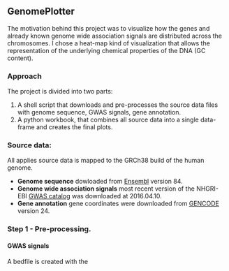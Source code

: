 ## GenomePlotter

The motivation behind this project was to visualize how the genes and already known genome wide association signals are 
distributed across the chromosomes. I chose a heat-map kind of visualization that allows the representation of the underlying chemical
properties of the DNA (GC content). 

### Approach

The project is divided into two parts: 

1. A shell script that downloads and pre-processes the source data files with genome sequence, GWAS signals, gene annotation. 
2. A python workbook, that combines all source data into a single data-frame and creates the final plots.

### Source data:

All applies source data is mapped to the GRCh38 build of the human genome.

* **Genome sequence** dowloaded from [Ensembl](ftp://ftp.ensembl.org/pub/release-84/fasta/homo_sapiens/dna/) version 84. 
* **Genome wide association signals** most recent version of the NHGRI-EBI [GWAS catalog](https://www.ebi.ac.uk/gwas/) was downloaded at 2016.04.10.
* **Gene annotation** gene coordinates were downloaded from [GENCODE](ftp://ftp.sanger.ac.uk/pub/gencode/Gencode_human/release_24/) version 24. 

### Step 1 - Pre-processing.

#### GWAS signals

A bedfile is created with the 

